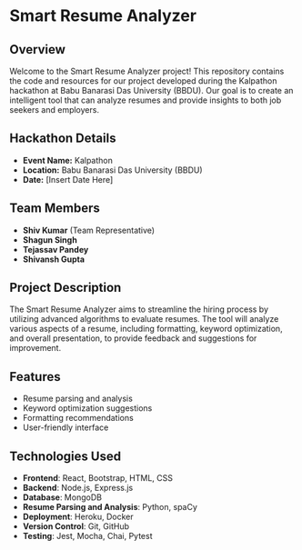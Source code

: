# Smart Resume Analyzer

## Overview
Welcome to the Smart Resume Analyzer project! This repository contains the code and resources for our project developed during the Kalpathon hackathon at Babu Banarasi Das University (BBDU). Our goal is to create an intelligent tool that can analyze resumes and provide insights to both job seekers and employers.

## Hackathon Details
- **Event Name:** Kalpathon
- **Location:** Babu Banarasi Das University (BBDU)
- **Date:** [Insert Date Here]

## Team Members
- **Shiv Kumar** (Team Representative)
- **Shagun Singh**
- **Tejassav Pandey**
- **Shivansh Gupta**

## Project Description
The Smart Resume Analyzer aims to streamline the hiring process by utilizing advanced algorithms to evaluate resumes. The tool will analyze various aspects of a resume, including formatting, keyword optimization, and overall presentation, to provide feedback and suggestions for improvement.

## Features
- Resume parsing and analysis
- Keyword optimization suggestions
- Formatting recommendations
- User-friendly interface

## Technologies Used
- **Frontend**: React, Bootstrap, HTML, CSS  
- **Backend**: Node.js, Express.js  
- **Database**: MongoDB  
- **Resume Parsing and Analysis**: Python, spaCy  
- **Deployment**: Heroku, Docker  
- **Version Control**: Git, GitHub  
- **Testing**: Jest, Mocha, Chai, Pytest  

